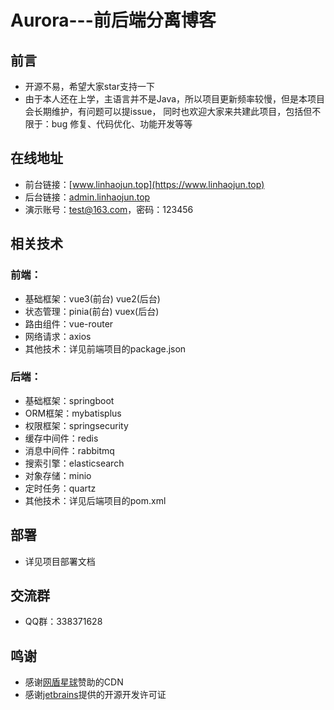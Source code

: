 # Aurora---前后端分离博客

## 前言

- 开源不易，希望大家star支持一下
- 由于本人还在上学，主语言并不是Java，所以项目更新频率较慢，但是本项目会长期维护，有问题可以提issue，
  同时也欢迎大家来共建此项目，包括但不限于：bug 修复、代码优化、功能开发等等

## 在线地址

- 前台链接：[www.linhaojun.top](https://www.linhaojun.top)
- 后台链接：[admin.linhaojun.top](https://admin.linhaojun.top)
- 演示账号：test@163.com，密码：123456

## 相关技术

### 前端：

- 基础框架：vue3(前台) vue2(后台)
- 状态管理：pinia(前台) vuex(后台)
- 路由组件：vue-router
- 网络请求：axios
- 其他技术：详见前端项目的package.json

### 后端：

- 基础框架：springboot
- ORM框架：mybatisplus
- 权限框架：springsecurity
- 缓存中间件：redis
- 消息中间件：rabbitmq
- 搜索引擎：elasticsearch
- 对象存储：minio
- 定时任务：quartz
- 其他技术：详见后端项目的pom.xml

## 部署

- 详见项目部署文档

## 交流群

- QQ群：338371628

## 鸣谢

- 感谢[网盾星球](https://cdn.netdun.net/)赞助的CDN
- 感谢[jetbrains](https://www.jetbrains.com/)提供的开源开发许可证

